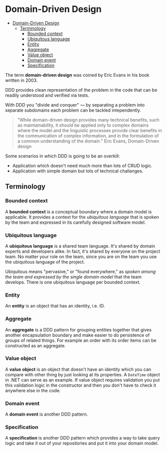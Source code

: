 # Domain-Driven Design

- [Domain-Driven Design](#domain-driven-design)
  - [Terminology](#terminology)
    - [Bounded context](#bounded-context)
    - [Ubiquitous language](#ubiquitous-language)
    - [Entity](#entity)
    - [Aggregate](#aggregate)
    - [Value object](#value-object)
    - [Domain event](#domain-event)
    - [Specification](#specification)

The term **domain-driven design** was coined by Eric Evans in his book written in 2003.

DDD provides clean representation of the problem in the code that can be readily understood and verified via tests.

With DDD you "divide and conquer" — by separating a problem into separate subdomains each problem can be tackled intependently.

> "While domain-driven design provides many technical benefits, such as maintainability, it should be applied only to complex domains where the model and the linguistic processes provide clear benefits in the communication of complex information, and in the formulation of a common understanding of the domain." Eric Evans, Domain-Driven design

Some scenarios in which DDD is going to be an overkill:

- Application which doesn't need much more than lots of CRUD logic.
- Application with simple domain but lots of technical challanges.

## Terminology

### Bounded context

A **bounded context** is a conceptual boundary where a domain model is applicable. It provides a context for the *ubiquitous language* that is spoken by the team and expressed in its carefully designed software model.

### Ubiquitous language

A **ubiquitous language** is a shared team language. It's shared by domain experts and developers alike. In fact, it's shared by everyone on the project team. No matter your role on the team, since you are on the team you use the ubiquitous language of the project.

Ubiquitous means "pervasive," or "found everywhere," as *spoken among the team and expressed by the single domain model* that the team develops. There is one ubiquitous language per bounded context.

### Entity

An **entity** is an object that has an identity, i.e. ID.

### Aggregate

An **aggregate** is a DDD pattern for grouping entities together that gives another encapsulation boundary and make easier to do persistence of groups of related things. For example an order with its order items can be constructed as an aggregate.

### Value object

A **value object** is an object that doesn't have an identity which you can compare with other thing by just looking at its properties. A `DateTime` object in .NET can serve as an example. If value object requires validation you put this validation logic in the constructor and then you don't have to check it anywhere else in the code.

### Domain event

A **domain event** is another DDD pattern.

### Specification

A **specification** is another DDD pattern which provides a way to take query logic and take it out of your repositories and put it into your domain model.
